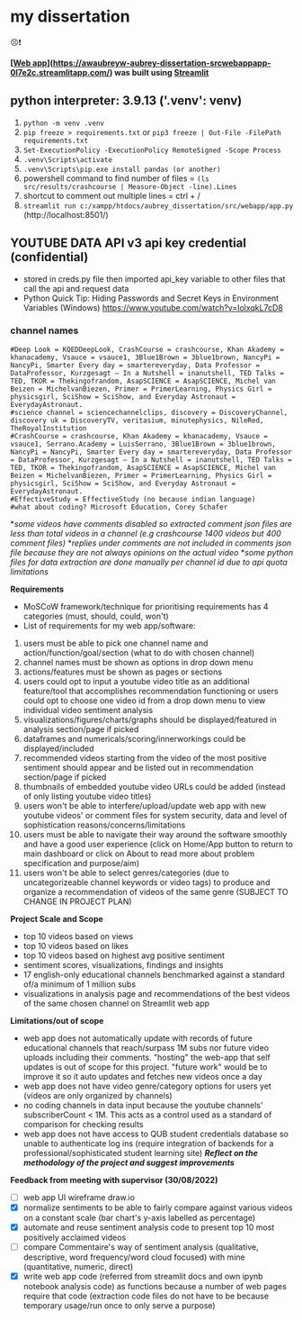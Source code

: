 # my dissertation 
😣❗

**[[Web app](https://static.streamlit.io/badges/streamlit_badge_black_white.svg)](https://awaubreyw-aubrey-dissertation-srcwebappapp-0l7e2c.streamlitapp.com/) was built using [Streamlit](https://docs.streamlit.io/)**

## python interpreter: 3.9.13 ('.venv': venv)

1. `python -m venv .venv`
2. `pip freeze > requirements.txt` or `pip3 freeze | Out-File -FilePath requirements.txt`
3. `Set-ExecutionPolicy -ExecutionPolicy RemoteSigned -Scope Process`
4. `.venv\Scripts\activate`
5. `.venv\Scripts\pip.exe install pandas (or another)`
6. powershell command to find number of files = `(ls src/results/crashcourse | Measure-Object -line).Lines`
7. shortcut to comment out multiple lines = ctrl + /
8. `streamlit run c:/xampp/htdocs/aubrey_dissertation/src/webapp/app.py` (http://localhost:8501/)

## YOUTUBE DATA API v3 api key credential (confidential)
- stored in creds.py file then imported api_key variable to other files that call the api and request data 
- Python Quick Tip: Hiding Passwords and Secret Keys in Environment Variables (Windows) https://www.youtube.com/watch?v=IolxqkL7cD8

### channel names
```
#Deep Look = KQEDDeepLook, CrashCourse = crashcourse, Khan Akademy = khanacademy, Vsauce = vsauce1, 3Blue1Brown = 3blue1brown, NancyPi = NancyPi, Smarter Every day = smartereveryday, Data Professor = DataProfessor, Kurzgesagt – In a Nutshell = inanutshell, TED Talks = TED, TKOR = Thekingofrandom, AsapSCIENCE = AsapSCIENCE, Michel van Beizen = MichelvanBiezen, Primer = PrimerLearning, Physics Girl = physicsgirl, SciShow = SciShow, and Everyday Astronaut = EverydayAstronaut. 
#science channel = sciencechannelclips, discovery = DiscoveryChannel, discovery uk = DiscoveryTV, veritasium, minutephysics, NileRed, TheRoyalInstitution 
#CrashCourse = crashcourse, Khan Akademy = khanacademy, Vsauce = vsauce1, Serrano.Academy = LuisSerrano, 3Blue1Brown = 3blue1brown, NancyPi = NancyPi, Smarter Every day = smartereveryday, Data Professor = DataProfessor, Kurzgesagt – In a Nutshell = inanutshell, TED Talks = TED, TKOR = Thekingofrandom, AsapSCIENCE = AsapSCIENCE, Michel van Beizen = MichelvanBiezen, Primer = PrimerLearning, Physics Girl = physicsgirl, SciShow = SciShow, and Everyday Astronaut = EverydayAstronaut. 
#EffectiveStudy = EffectiveStudy (no because indian language)
#what about coding? Microsoft Education, Corey Schafer
```


**some videos have comments disabled so extracted comment json files are less than total videos in a channel (e.g crashcourse 1400 videos but 400 comment files)*
**replies under comments are not included in comments json file because they are not always opinions on the actual video*
**some python files for data extraction are done manually per channel id due to api quota limitations*

**Requirements**
- MoSCoW framework/technique for prioritising requirements has 4 categories (must, should, could, won't)
- List of requirements for my web app/software:
1. users must be able to pick one channel name and action/function/goal/section (what to do with chosen channel)
2. channel names must be shown as options in drop down menu
3. actions/features must be shown as pages or sections
4. users could opt to input a youtube video title as an additional feature/tool that accomplishes recommendation functioning or users could opt to choose one video id from a drop down menu to view individual video sentiment analysis 
5. visualizations/figures/charts/graphs should be displayed/featured in analysis section/page if picked
6. dataframes and numericals/scoring/innerworkings could be displayed/included
7. recommended videos starting from the video of the most positive sentiment should appear and be listed out in recommendation section/page if picked
8. thumbnails of embedded youtube video URLs could be added (instead of only listing youtube video titles)
9. users won't be able to interfere/upload/update web app with new youtube videos' or comment files for system security, data and level of sophistication reasons/concerns/limitations
10. users must be able to navigate their way around the software smoothly and have a good user experience (click on Home/App button to return to main dashboard or click on About to read more about problem specification and purpose/aim)
11. users won't be able to select genres/categories (due to uncategorizeable channel keywords or video tags) to produce and organize a recommendation of videos of the same genre (SUBJECT TO CHANGE IN PROJECT PLAN)

**Project Scale and Scope**
- top 10 videos based on views
- top 10 videos based on likes 
- top 10 videos based on highest avg positive sentiment 
- sentiment scores, visualizations, findings and insights
- 17 english-only educational channels benchmarked against a standard of/a minimum of 1 million subs 
- visualizations in analysis page and recommendations of the best videos of the same chosen channel on Streamlit web app 

**Limitations/out of scope**
- web app does not automatically update with records of future educational channels that reach/surpass 1M subs nor future video uploads including their comments. "hosting" the web-app that self updates is out of scope for this project. "future work" would be to improve it so it auto updates and fetches new videos once a day
- web app does not have video genre/category options for users yet (videos are only organized by channels)
- no coding channels in data input because the youtube channels' subscriberCount < 1M. This acts as a control used as a standard of comparison for checking results
- web app does not have access to QUB student credentials database so unable to authenticate log ins (require integration of backends for a professional/sophisticated student learning site)
***Reflect on the methodology of the project and suggest improvements***

**Feedback from meeting with supervisor (30/08/2022)**
- [ ] web app UI wireframe draw.io
- [x] normalize sentiments to be able to fairly compare against various videos on a constant scale (bar chart's y-axis labelled as percentage)
- [x] automate and reuse sentiment analysis code to present top 10 most positively acclaimed videos 
- [ ] compare Commentaire's way of sentiment analysis (qualitative, descriptive, word frequency/word cloud focused) with mine (quantitative, numeric, direct)
- [x] write web app code (referred from streamlit docs and own ipynb notebook analysis code) as functions because a number of web pages require that code (extraction code files do not have to be because temporary usage/run once to only serve a purpose)
